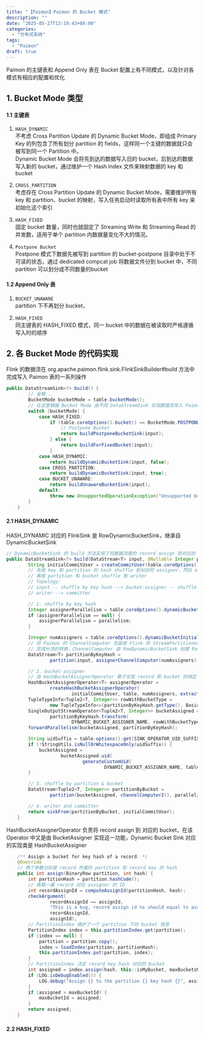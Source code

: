 ```yaml
---
title: "【Paimon】Paimon 的 Bucket 模式"
description: ""
date: "2025-05-27T13:19:43+08:00"
categories:
  - "分布式系统"
tags:
  - "Paimon"
draft: true
---
```

Paimon 的主键表和 Append Only 表在 Bucket 配置上有不同模式，以及针对各模式有相应的配置和优化
<!--more-->
## 1. Bucket Mode 类型
#### 1.1 主键表
1. `HASH_DYNAMIC`   
不考虑 Cross Partition Update 的 Dynamic Bucket Mode，即组成 Primary Key 的列包含了所有划分 partition 的 fields，这样同一个主键的数据就只会被写到同一个 Partition 中。   
Dynamic Bucket Mode 会将先到达的数据写入旧的 bucket，后到达的数据写入新的 bucket，通过维护一个 Hash Index 文件来映射数据的 key 和 bucket

2. `CROSS_PARTITION`   
考虑存在 Cross Partition Update 的 Dynamic Bucket Mode，需要维护所有 key 和 partition、bucket 的映射，写入任务启动时读取所有表中所有 key 来初始化这个索引

3. `HASH_FIXED`    
固定 bucket 数量，同时也就固定了 Streaming Write 和 Streaming Read 的并发数，适用于单个 partition 内数据量变化不大的情况。

4. `Postpone Bucket`   
Postpone 模式下数据先被写到 partition 的 bucket-postpone 目录中处于不可读的状态，通过 dedicated compcat job 将数据文件分到 bucket 中，不同 partition 可以划分成不同数量的bucket   

#### 1.2 Append Only 表
1. `BUCKET_UNAWARE`   
partition 下不再划分 bucket，

2. `HASH_FIXED`   
同主键表的 HASH_FIXED 模式，同一 bucket 中的数据在被读取时严格遵循写入时的顺序
## 2. 各 Bucket Mode 的代码实现
Flink 的数据流在 org.apache.paimon.flink.sink.FlinkSinkBuilder#build 方法中完成写入 Paimon 表的一系列操作
```java
public DataStreamSink<?> build() {
        // 省略...
        BucketMode bucketMode = table.bucketMode();
        // 在这里根据 Bucket Mode 由不同 DataStreamSink 实现数据流写入 Paimon 表
        switch (bucketMode) {
            case HASH_FIXED:
                if (table.coreOptions().bucket() == BucketMode.POSTPONE_BUCKET) {
                    // Postpone Bucket
                    return buildPostponeBucketSink(input);
                } else {
                    return buildForFixedBucket(input);
                }
            case HASH_DYNAMIC:
                return buildDynamicBucketSink(input, false);
            case CROSS_PARTITION:
                return buildDynamicBucketSink(input, true);
            case BUCKET_UNAWARE:
                return buildUnawareBucketSink(input);
            default:
                throw new UnsupportedOperationException("Unsupported bucket mode: " + bucketMode);
        }
    }
```
#### 2.1 HASH_DYNAMIC
HASH_DYNAMIC 对应的 FlinkSink 是 RowDynamicBucketSink，继承自 DynamicBucketSink
```java
// DynamicBucketSink 的 build 方法实现了将数据流里的 record assign 到对应的 bucket
public DataStreamSink<?> build(DataStream<T> input, @Nullable Integer parallelism) {
        String initialCommitUser = createCommitUser(table.coreOptions().toConfiguration());
        // 先按 key 和 partition 的 hash shuffle 到对应的 assigner，然后 assign bucket，
        // 再按 partition 和 bucket shuffle 到 writer
        // Topology:
        // input -- shuffle by key hash --> bucket-assigner -- shuffle by partition & bucket -->
        // writer --> committer

        // 1. shuffle by key hash
        Integer assignerParallelism = table.coreOptions().dynamicBucketAssignerParallelism();
        if (assignerParallelism == null) {
            assignerParallelism = parallelism;
        }

        Integer numAssigners = table.coreOptions().dynamicBucketInitialBuckets();
        // 将 Paimon 的 ChannelComputer 包装成 Flink 的 StreamPartitioner，由 Flink 的 PartitionTransformation
        // 完成分流的转换，ChannelComputer 由 RowDynamicBucketSink 创建 RowAssignerChannelComputer
        DataStream<T> partitionByKeyHash =
                partition(input, assignerChannelComputer(numAssigners), assignerParallelism);

        // 2. bucket-assigner
        // 由 HashBucketAssignerOperator 算子实现 record 和 bucket 的绑定
        HashBucketAssignerOperator<T> assignerOperator =
                createHashBucketAssignerOperator(
                        initialCommitUser, table, numAssigners, extractorFunction(), false);
        TupleTypeInfo<Tuple2<T, Integer>> rowWithBucketType =
                new TupleTypeInfo<>(partitionByKeyHash.getType(), BasicTypeInfo.INT_TYPE_INFO);
        SingleOutputStreamOperator<Tuple2<T, Integer>> bucketAssigned =
                partitionByKeyHash.transform(
                        DYNAMIC_BUCKET_ASSIGNER_NAME, rowWithBucketType, assignerOperator);
        forwardParallelism(bucketAssigned, partitionByKeyHash);

        String uidSuffix = table.options().get(SINK_OPERATOR_UID_SUFFIX.key());
        if (!StringUtils.isNullOrWhitespaceOnly(uidSuffix)) {
            bucketAssigned =
                    bucketAssigned.uid(
                            generateCustomUid(
                                    DYNAMIC_BUCKET_ASSIGNER_NAME, table.name(), uidSuffix));
        }

        // 3. shuffle by partition & bucket
        DataStream<Tuple2<T, Integer>> partitionByBucket =
                partition(bucketAssigned, channelComputer2(), parallelism);

        // 4. writer and committer
        return sinkFrom(partitionByBucket, initialCommitUser);
    }
```
HashBucketAssignerOperator 负责将 record assign 到 对应的 bucket，在该 Operator 中又是由 BucketAssigner 实现这一功能，Dynamic Bucket Sink 对应的实现类是 HashBucketAssigner
```java
    /** Assign a bucket for key hash of a record. */
    @Override
    // 两个参数分别是 record 所属的 partition 和 record key 的 hash
    public int assign(BinaryRow partition, int hash) {
        int partitionHash = partition.hashCode();
        // 再算一遍 record 对应 assigner 的 ID
        int recordAssignId = computeAssignId(partitionHash, hash);
        checkArgument(
                recordAssignId == assignId,
                "This is a bug, record assign id %s should equal to assign id %s.",
                recordAssignId,
                assignId);
        // PartitionIndex 维护了一个 partition 下的 bucket 信息 
        PartitionIndex index = this.partitionIndex.get(partition);
        if (index == null) {
            partition = partition.copy();
            index = loadIndex(partition, partitionHash);
            this.partitionIndex.put(partition, index);
        }
        // PartitionIndex 决定 record key hash 对应的 bucket
        int assigned = index.assign(hash, this::isMyBucket, maxBucketsNum, maxBucketId);
        if (LOG.isDebugEnabled()) {
            LOG.debug("Assign {} to the partition {} key hash {}", assigned, partition, hash);
        }
        if (assigned > maxBucketId) {
            maxBucketId = assigned;
        }
        return assigned;
    }
```
#### 2.2 HASH_FIXED
